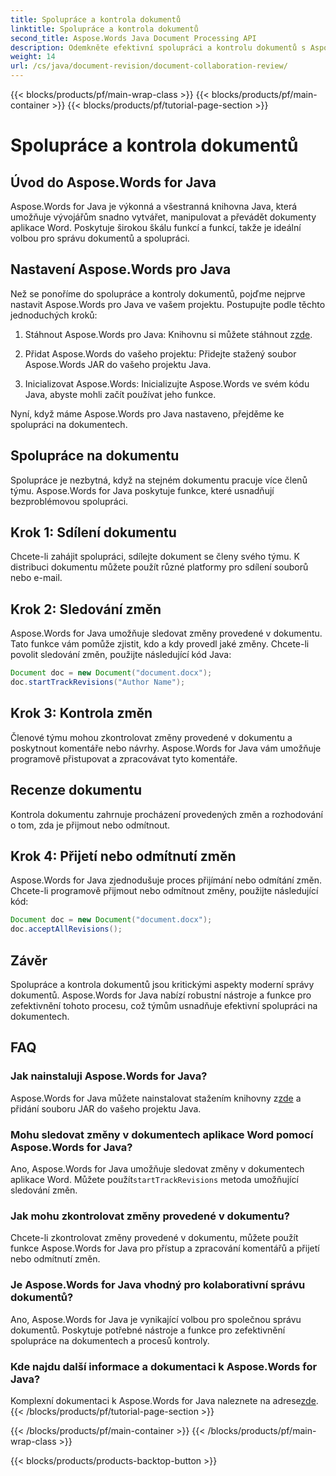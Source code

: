 ```yaml
---
title: Spolupráce a kontrola dokumentů
linktitle: Spolupráce a kontrola dokumentů
second_title: Aspose.Words Java Document Processing API
description: Odemkněte efektivní spolupráci a kontrolu dokumentů s Aspose.Words pro Java. Přečtěte si, jak sledovat změny, sdílet dokumenty a zjednodušit pracovní postupy.
weight: 14
url: /cs/java/document-revision/document-collaboration-review/
---
```


{{< blocks/products/pf/main-wrap-class >}}
{{< blocks/products/pf/main-container >}}
{{< blocks/products/pf/tutorial-page-section >}}

# Spolupráce a kontrola dokumentů


## Úvod do Aspose.Words for Java

Aspose.Words for Java je výkonná a všestranná knihovna Java, která umožňuje vývojářům snadno vytvářet, manipulovat a převádět dokumenty aplikace Word. Poskytuje širokou škálu funkcí a funkcí, takže je ideální volbou pro správu dokumentů a spolupráci.

## Nastavení Aspose.Words pro Java

Než se ponoříme do spolupráce a kontroly dokumentů, pojďme nejprve nastavit Aspose.Words pro Java ve vašem projektu. Postupujte podle těchto jednoduchých kroků:

1.  Stáhnout Aspose.Words pro Java: Knihovnu si můžete stáhnout z[zde](https://releases.aspose.com/words/java/).

2. Přidat Aspose.Words do vašeho projektu: Přidejte stažený soubor Aspose.Words JAR do vašeho projektu Java.

3. Inicializovat Aspose.Words: Inicializujte Aspose.Words ve svém kódu Java, abyste mohli začít používat jeho funkce.

Nyní, když máme Aspose.Words pro Java nastaveno, přejděme ke spolupráci na dokumentech.

## Spolupráce na dokumentu

Spolupráce je nezbytná, když na stejném dokumentu pracuje více členů týmu. Aspose.Words for Java poskytuje funkce, které usnadňují bezproblémovou spolupráci.

## Krok 1: Sdílení dokumentu

Chcete-li zahájit spolupráci, sdílejte dokument se členy svého týmu. K distribuci dokumentu můžete použít různé platformy pro sdílení souborů nebo e-mail.

## Krok 2: Sledování změn

Aspose.Words for Java umožňuje sledovat změny provedené v dokumentu. Tato funkce vám pomůže zjistit, kdo a kdy provedl jaké změny. Chcete-li povolit sledování změn, použijte následující kód Java:

```java
Document doc = new Document("document.docx");
doc.startTrackRevisions("Author Name");
```

## Krok 3: Kontrola změn

Členové týmu mohou zkontrolovat změny provedené v dokumentu a poskytnout komentáře nebo návrhy. Aspose.Words for Java vám umožňuje programově přistupovat a zpracovávat tyto komentáře.

## Recenze dokumentu

Kontrola dokumentu zahrnuje procházení provedených změn a rozhodování o tom, zda je přijmout nebo odmítnout.

## Krok 4: Přijetí nebo odmítnutí změn

Aspose.Words for Java zjednodušuje proces přijímání nebo odmítání změn. Chcete-li programově přijmout nebo odmítnout změny, použijte následující kód:

```java
Document doc = new Document("document.docx");
doc.acceptAllRevisions();
```

## Závěr

Spolupráce a kontrola dokumentů jsou kritickými aspekty moderní správy dokumentů. Aspose.Words for Java nabízí robustní nástroje a funkce pro zefektivnění tohoto procesu, což týmům usnadňuje efektivní spolupráci na dokumentech.

## FAQ

### Jak nainstaluji Aspose.Words for Java?

 Aspose.Words for Java můžete nainstalovat stažením knihovny z[zde](https://releases.aspose.com/words/java/) a přidání souboru JAR do vašeho projektu Java.

### Mohu sledovat změny v dokumentech aplikace Word pomocí Aspose.Words for Java?

 Ano, Aspose.Words for Java umožňuje sledovat změny v dokumentech aplikace Word. Můžete použít`startTrackRevisions` metoda umožňující sledování změn.

### Jak mohu zkontrolovat změny provedené v dokumentu?

Chcete-li zkontrolovat změny provedené v dokumentu, můžete použít funkce Aspose.Words for Java pro přístup a zpracování komentářů a přijetí nebo odmítnutí změn.

### Je Aspose.Words for Java vhodný pro kolaborativní správu dokumentů?

Ano, Aspose.Words for Java je vynikající volbou pro společnou správu dokumentů. Poskytuje potřebné nástroje a funkce pro zefektivnění spolupráce na dokumentech a procesů kontroly.

### Kde najdu další informace a dokumentaci k Aspose.Words for Java?

 Komplexní dokumentaci k Aspose.Words for Java naleznete na adrese[zde](https://reference.aspose.com/words/java/).
{{< /blocks/products/pf/tutorial-page-section >}}

{{< /blocks/products/pf/main-container >}}
{{< /blocks/products/pf/main-wrap-class >}}

{{< blocks/products/products-backtop-button >}}
